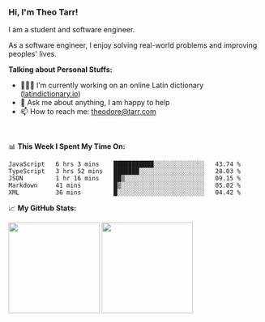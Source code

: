 ### Hi, I'm Theo Tarr!

I am a student and software engineer. 

As a software engineer, I enjoy solving real-world problems and improving peoples' lives.

**Talking about Personal Stuffs:**

- 👨🏻‍💻 I’m currently working on an online Latin dictionary ([latindictionary.io](https://www.latindictionary.io))
- 💬 Ask me about anything, I am happy to help
- 📫 How to reach me: theodore@tarr.com

</br>

📊 **This Week I Spent My Time On:**
<!--START_SECTION:waka-->
```text
JavaScript   6 hrs 3 mins    ███████████░░░░░░░░░░░░░░   43.74 % 
TypeScript   3 hrs 52 mins   ███████░░░░░░░░░░░░░░░░░░   28.03 % 
JSON         1 hr 16 mins    ██▒░░░░░░░░░░░░░░░░░░░░░░   09.15 % 
Markdown     41 mins         █▒░░░░░░░░░░░░░░░░░░░░░░░   05.02 % 
XML          36 mins         █░░░░░░░░░░░░░░░░░░░░░░░░   04.42 % 
```
<!--END_SECTION:waka-->


📈 **My GitHub Stats:**

<p>
  <img height="180em" src="https://github-readme-stats.vercel.app/api?username=theotarr&show_icons=true&hide_border=true&&count_private=true&include_all_commits=true&theme=radical" />
  <img height="180em" src="https://github-readme-stats.vercel.app/api/top-langs/?username=theotarr&exclude_repo=KNN-Image-Classification&show_icons=true&hide_border=true&layout=compact&langs_count=8&theme=radical"/>
</p>
